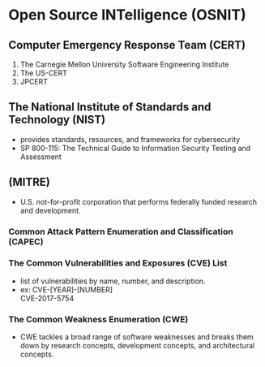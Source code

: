 # Open Source INTelligence (OSNIT)

## Computer Emergency Response Team (CERT)
1. The Carnegie Mellon University Software Engineering Institute
2. The US-CERT
3. JPCERT

## The National Institute of Standards and Technology (NIST)
- provides standards, resources, and frameworks for cybersecurity
- SP 800-115: The Technical Guide to Information Security Testing and Assessment


##  (MITRE)
- U.S. not-for-profit corporation that performs federally funded research and development.

### Common Attack Pattern Enumeration and Classification (CAPEC) 

### The Common Vulnerabilities and Exposures (CVE) List
- list of vulnerabilities by name, number, and description.
- ex:	CVE-[YEAR]-[NUMBER]  
	CVE-2017-5754
	
### The Common Weakness Enumeration (CWE)
- CWE tackles a broad range of software weaknesses and breaks them down by research concepts, development concepts, and architectural concepts.
